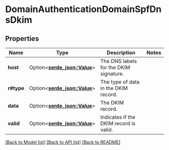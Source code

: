 # DomainAuthenticationDomainSpfDnsDkim

## Properties

Name | Type | Description | Notes
------------ | ------------- | ------------- | -------------
**host** | Option<[**serde_json::Value**](.md)> | The DNS labels for the DKIM signature. | 
**r#type** | Option<[**serde_json::Value**](.md)> | The type of data in the DKIM record. | 
**data** | Option<[**serde_json::Value**](.md)> | The DKIM record. | 
**valid** | Option<[**serde_json::Value**](.md)> | Indicates if the DKIM record is valid. | 

[[Back to Model list]](../README.md#documentation-for-models) [[Back to API list]](../README.md#documentation-for-api-endpoints) [[Back to README]](../README.md)


